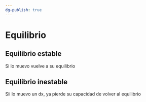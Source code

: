 ```yaml
---
dg-publish: true
---
```

# Equilibrio
## Equilibrio estable
Si lo muevo vuelve a su equilibrio

## Equilibrio inestable
Sii lo muevo un dx, ya pierde su capacidad de volver al equilibrio

